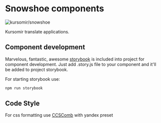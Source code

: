 # Snowshoe components

![kursomir/snowshoe](https://raw.githubusercontent.com/kursomir/Snowshoe/gh-pages/hero.jpg)

Kursomir translate applications.

## Component development

Marvelous, fantastic, awesome [storybook](https://getstorybook.io/) is included into project for component development.
Just add .story.js file to your component and it'll be added to project storybook.

For starting storybook use:

```bash
npm run storybook
```

## Code Style

For css formatting use [CCSComb](https://www.npmjs.com/package/csscomb) with yandex preset
